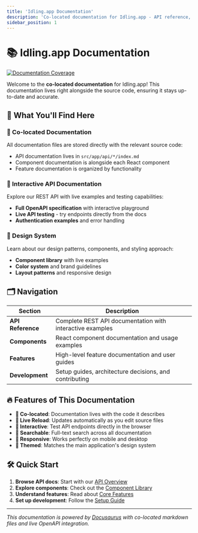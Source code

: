 ```yaml
---
title: 'Idling.app Documentation'
description: 'Co-located documentation for Idling.app - API reference, components, and development guides'
sidebar_position: 1
---
```


# 📚 Idling.app Documentation

[![Documentation Coverage](https://img.shields.io/badge/Documentation%20Coverage-2.5%25-red?style=flat&logo=gitbook&logoColor=white)](https://underwood-inc.github.io/idling.app__UI/)

Welcome to the **co-located documentation** for Idling.app! This documentation lives right alongside the source code, ensuring it stays up-to-date and accurate.

## 🚀 What You'll Find Here

### 📖 Co-located Documentation

All documentation files are stored directly with the relevant source code:

- API documentation lives in `src/app/api/*/index.md`
- Component documentation is alongside each React component
- Feature documentation is organized by functionality

### 🔌 Interactive API Documentation

Explore our REST API with live examples and testing capabilities:

- **Full OpenAPI specification** with interactive playground
- **Live API testing** - try endpoints directly from the docs
- **Authentication examples** and error handling

### 🎨 Design System

Learn about our design patterns, components, and styling approach:

- **Component library** with live examples
- **Color system** and brand guidelines
- **Layout patterns** and responsive design

## 🗂️ Navigation

| Section           | Description                                               |
| ----------------- | --------------------------------------------------------- |
| **API Reference** | Complete REST API documentation with interactive examples |
| **Components**    | React component documentation and usage examples          |
| **Features**      | High-level feature documentation and user guides          |
| **Development**   | Setup guides, architecture decisions, and contributing    |

## 🔥 Features of This Documentation

- **📍 Co-located**: Documentation lives with the code it describes
- **🔄 Live Reload**: Updates automatically as you edit source files
- **🧪 Interactive**: Test API endpoints directly in the browser
- **🎯 Searchable**: Full-text search across all documentation
- **📱 Responsive**: Works perfectly on mobile and desktop
- **🎨 Themed**: Matches the main application's design system

## 🛠️ Quick Start

1. **Browse API docs**: Start with our [API Overview](/docs/api)
2. **Explore components**: Check out the [Component Library](/docs/components)
3. **Understand features**: Read about [Core Features](/docs/features)
4. **Set up development**: Follow the [Setup Guide](/docs/development)

---

_This documentation is powered by [Docusaurus](https://docusaurus.io/) with co-located markdown files and live OpenAPI integration._
